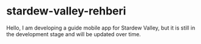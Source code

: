 # stardew-valley-rehberi
Hello, I am developing a guide mobile app for Stardew Valley, but it is still in the development stage and will be updated over time.

